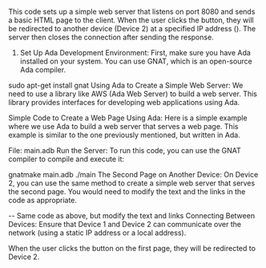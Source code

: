 This code sets up a simple web server that listens on port 8080 and sends a basic HTML page to the client. When the user clicks the button, they will be redirected to another device (Device 2) at a specified IP address (<IP-Device-2>). The server then closes the connection after sending the response.
1. Set Up Ada Development Environment:
First, make sure you have Ada installed on your system. You can use GNAT, which is an open-source Ada compiler.

sudo apt-get install gnat
Using Ada to Create a Simple Web Server:
We need to use a library like AWS (Ada Web Server) to build a web server. This library provides interfaces for developing web applications using Ada.

 Simple Code to Create a Web Page Using Ada:
Here is a simple example where we use Ada to build a web server that serves a web page. This example is similar to the one previously mentioned, but written in Ada.

File: main.adb
Run the Server:
To run this code, you can use the GNAT compiler to compile and execute it:


gnatmake main.adb
./main
The Second Page on Another Device:
On Device 2, you can use the same method to create a simple web server that serves the second page. You would need to modify the text and the links in the code as appropriate.

-- Same code as above, but modify the text and links
Connecting Between Devices:
Ensure that Device 1 and Device 2 can communicate over the network (using a static IP address or a local address).

When the user clicks the button on the first page, they will be redirected to Device 2.
